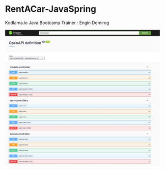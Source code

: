 # RentACar-JavaSpring

Kodlama.io Java Bootcamp 
Trainer : Engin Demirog

 <img src="https://github.com/fdeniz07/RentACar-JavaSpring/blob/master/rentACar/img/Swagger.JPG" />
